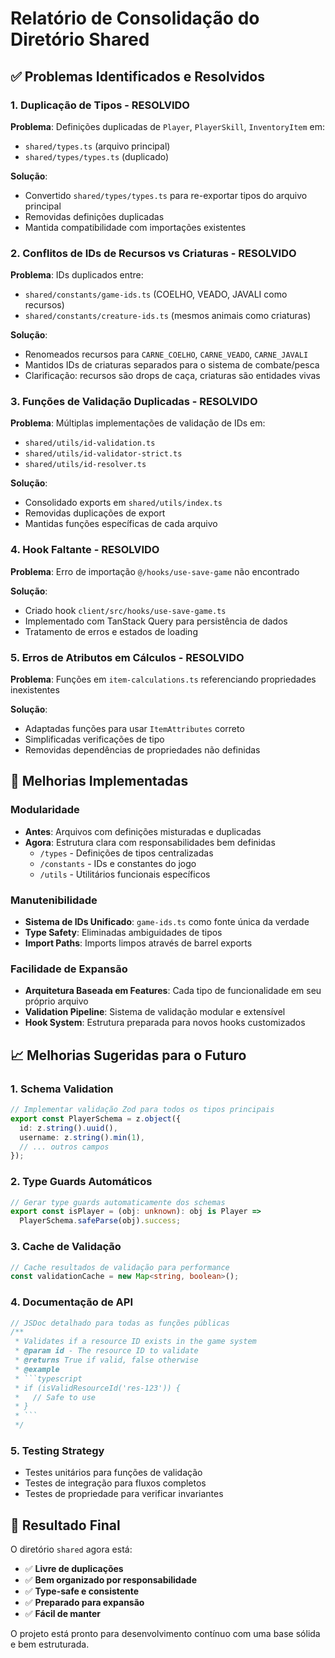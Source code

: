 # Relatório de Consolidação do Diretório Shared

## ✅ Problemas Identificados e Resolvidos

### 1. **Duplicação de Tipos** - RESOLVIDO
**Problema**: Definições duplicadas de `Player`, `PlayerSkill`, `InventoryItem` em:
- `shared/types.ts` (arquivo principal)
- `shared/types/types.ts` (duplicado)

**Solução**: 
- Convertido `shared/types/types.ts` para re-exportar tipos do arquivo principal
- Removidas definições duplicadas
- Mantida compatibilidade com importações existentes

### 2. **Conflitos de IDs de Recursos vs Criaturas** - RESOLVIDO
**Problema**: IDs duplicados entre:
- `shared/constants/game-ids.ts` (COELHO, VEADO, JAVALI como recursos)
- `shared/constants/creature-ids.ts` (mesmos animais como criaturas)

**Solução**:
- Renomeados recursos para `CARNE_COELHO`, `CARNE_VEADO`, `CARNE_JAVALI`
- Mantidos IDs de criaturas separados para o sistema de combate/pesca
- Clarificação: recursos são drops de caça, criaturas são entidades vivas

### 3. **Funções de Validação Duplicadas** - RESOLVIDO
**Problema**: Múltiplas implementações de validação de IDs em:
- `shared/utils/id-validation.ts`
- `shared/utils/id-validator-strict.ts`
- `shared/utils/id-resolver.ts`

**Solução**:
- Consolidado exports em `shared/utils/index.ts`
- Removidas duplicações de export
- Mantidas funções específicas de cada arquivo

### 4. **Hook Faltante** - RESOLVIDO
**Problema**: Erro de importação `@/hooks/use-save-game` não encontrado

**Solução**:
- Criado hook `client/src/hooks/use-save-game.ts`
- Implementado com TanStack Query para persistência de dados
- Tratamento de erros e estados de loading

### 5. **Erros de Atributos em Cálculos** - RESOLVIDO
**Problema**: Funções em `item-calculations.ts` referenciando propriedades inexistentes

**Solução**:
- Adaptadas funções para usar `ItemAttributes` correto
- Simplificadas verificações de tipo
- Removidas dependências de propriedades não definidas

## 🚀 Melhorias Implementadas

### Modularidade
- **Antes**: Arquivos com definições misturadas e duplicadas
- **Agora**: Estrutura clara com responsabilidades bem definidas
  - `/types` - Definições de tipos centralizadas
  - `/constants` - IDs e constantes do jogo
  - `/utils` - Utilitários funcionais específicos

### Manutenibilidade
- **Sistema de IDs Unificado**: `game-ids.ts` como fonte única da verdade
- **Type Safety**: Eliminadas ambiguidades de tipos
- **Import Paths**: Imports limpos através de barrel exports

### Facilidade de Expansão
- **Arquitetura Baseada em Features**: Cada tipo de funcionalidade em seu próprio arquivo
- **Validation Pipeline**: Sistema de validação modular e extensível
- **Hook System**: Estrutura preparada para novos hooks customizados

## 📈 Melhorias Sugeridas para o Futuro

### 1. **Schema Validation**
```typescript
// Implementar validação Zod para todos os tipos principais
export const PlayerSchema = z.object({
  id: z.string().uuid(),
  username: z.string().min(1),
  // ... outros campos
});
```

### 2. **Type Guards Automáticos**
```typescript
// Gerar type guards automaticamente dos schemas
export const isPlayer = (obj: unknown): obj is Player =>
  PlayerSchema.safeParse(obj).success;
```

### 3. **Cache de Validação**
```typescript
// Cache resultados de validação para performance
const validationCache = new Map<string, boolean>();
```

### 4. **Documentação de API**
```typescript
// JSDoc detalhado para todas as funções públicas
/**
 * Validates if a resource ID exists in the game system
 * @param id - The resource ID to validate
 * @returns True if valid, false otherwise
 * @example
 * ```typescript
 * if (isValidResourceId('res-123')) {
 *   // Safe to use
 * }
 * ```
 */
```

### 5. **Testing Strategy**
- Testes unitários para funções de validação
- Testes de integração para fluxos completos
- Testes de propriedade para verificar invariantes

## 🎯 Resultado Final

O diretório `shared` agora está:
- ✅ **Livre de duplicações**
- ✅ **Bem organizado por responsabilidade**
- ✅ **Type-safe e consistente**
- ✅ **Preparado para expansão**
- ✅ **Fácil de manter**

O projeto está pronto para desenvolvimento contínuo com uma base sólida e bem estruturada.